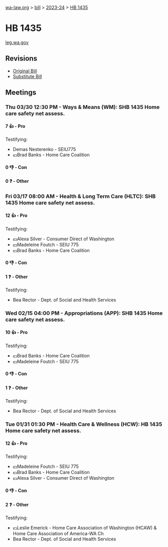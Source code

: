 [wa-law.org](/) > [bill](/bill/) > [2023-24](/bill/2023-24/) > [HB 1435](/bill/2023-24/hb/1435/)

# HB 1435
[leg.wa.gov](https://app.leg.wa.gov/billsummary?BillNumber=1435&Year=2023&Initiative=false)

## Revisions
* [Original Bill](1/)
* [Substitute Bill](S/)

## Meetings
### Thu 03/30 12:30 PM - Ways & Means (WM): SHB 1435 Home care safety net assess.
#### 7 👍 - Pro
Testifying:
* Demas Nesterenko - SEIU775
* 💵Brad Banks - Home Care Coalition

#### 0 👎 - Con

#### 0 ❓ - Other

### Fri 03/17 08:00 AM - Health & Long Term Care (HLTC): SHB 1435 Home care safety net assess.
#### 12 👍 - Pro
Testifying:
* 💵Alexa Silver - Consumer Direct of Washington
* 💵Madeleine Foutch - SEIU 775
* 💵Brad Banks - Home Care Coalition

#### 0 👎 - Con

#### 1 ❓ - Other
Testifying:
* Bea Rector - Dept. of Social and Health Services

### Wed 02/15 04:00 PM - Appropriations (APP): SHB 1435 Home care safety net assess.
#### 10 👍 - Pro
Testifying:
* 💵Brad Banks - Home Care Coalition
* 💵Madeleine Foutch - SEIU 775

#### 0 👎 - Con

#### 1 ❓ - Other
Testifying:
* Bea Rector - Dept. of Social and Health Services

### Tue 01/31 01:30 PM - Health Care & Wellness (HCW): HB 1435 Home care safety net assess.
#### 12 👍 - Pro
Testifying:
* 💵Madeleine Foutch - SEIU 775
* 💵Brad Banks - Home Care Coalition
* 💵Alexa Silver - Consumer Direct of Washington

#### 0 👎 - Con

#### 2 ❓ - Other
Testifying:
* 💵Leslie Emerick - Home Care Association of Washington (HCAW) & Home Care Association of America-WA Ch
* Bea Rector - Dept. of Social and Health Services
